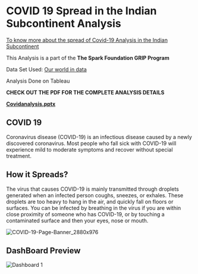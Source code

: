 # COVID 19 Spread in the Indian Subcontinent Analysis 

[To know more about the spread of Covid-19 Analysis in the Indian Subcontinent](https://www.ncbi.nlm.nih.gov/pmc/articles/PMC7347760/)

This Analysis is a part of the **The Spark Foundation GRIP Program** 

Data Set Used: [Our world in data](https://ourworldindata.org/coronavirus-source-data)

Analysis Done on Tableau

**CHECK OUT THE PDF FOR THE COMPLETE ANALYSIS DETAILS**

 **[Covidanalysis.pptx](https://github.com/bhanuteja2001/tableaudashboard/blob/main/Covidanalysis.pdf)**


## COVID 19

Coronavirus disease (COVID-19) is an infectious disease caused by a newly discovered coronavirus.
Most people who fall sick with COVID-19 will experience mild to moderate symptoms and recover without special treatment.

## How it Spreads?

The virus that causes COVID-19 is mainly transmitted through droplets generated when an infected person coughs, sneezes, or exhales. These droplets are too heavy to hang in the air, and quickly fall on floors or surfaces.
You can be infected by breathing in the virus if you are within close proximity of someone who has COVID-19, or by touching a contaminated surface and then your eyes, nose or mouth.


![COVID-19-Page-Banner_2880x976](https://user-images.githubusercontent.com/44323155/96842114-44e6d700-146a-11eb-8b54-665c0d00b0ea.png)

## DashBoard Preview

![Dashboard 1](https://user-images.githubusercontent.com/44323155/96842137-4b754e80-146a-11eb-8aac-22bfa5c12a5e.png)



